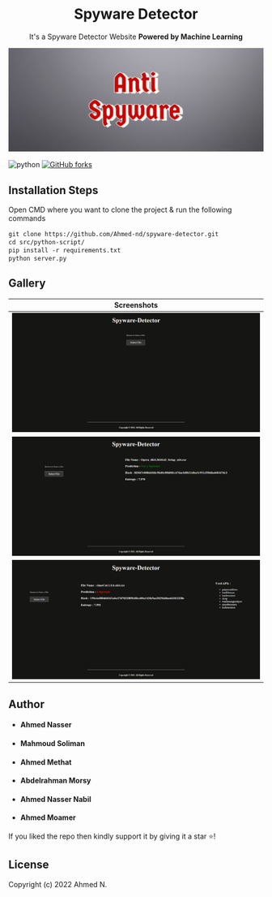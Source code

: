 <h1 align="center">Spyware Detector</h1><p align="center">It's a Spyware Detector Website <b>Powered by Machine Learning</b> <br></p>

![Banner](readme_images/banner.png)

![python](https://img.shields.io/badge/python-3.10.2-brightgreen?style=flat-square&logo=python)
[![GitHub forks](https://img.shields.io/github/forks/ahmednss/spyware-detector?style=social)](https://github.com/ahmednss/spyware-detector/fork)

## Installation Steps

Open CMD where you want to clone the project & run the following commands

```
git clone https://github.com/Ahmed-nd/spyware-detector.git
cd src/python-script/
pip install -r requirements.txt
python server.py
```


## Gallery

|  Screenshots    |
|:----:|
| ![Pages 1](readme_images/img1.png) |
| ![Pages 2](readme_images/img2.png) |
| ![Pages 3](readme_images/img3.png) |

## Author


* #### Ahmed Nasser 
* #### Mahmoud Soliman
* #### Ahmed Methat
* #### Abdelrahman Morsy
* #### Ahmed Nasser Nabil
* #### Ahmed Moamer


If you liked the repo then kindly support it by giving it a star ⭐!


## License

Copyright (c) 2022 Ahmed N.

